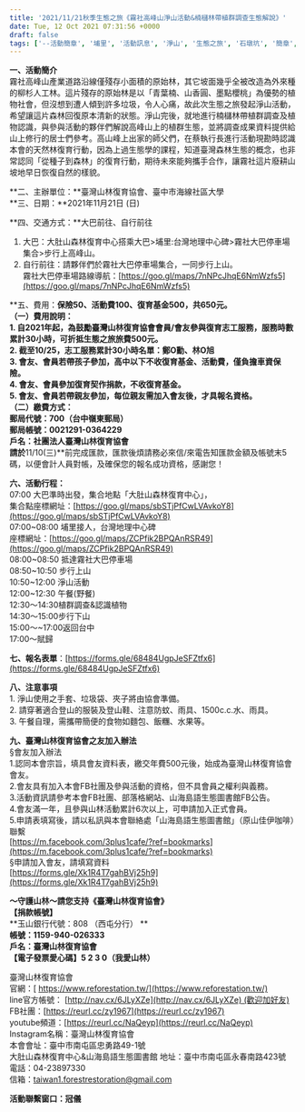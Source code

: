 ```yaml
---
title: '2021/11/21秋季生態之旅《霧社高峰山淨山活動&楠櫧林帶植群調查生態解說》'
date: Tue, 12 Oct 2021 07:31:56 +0000
draft: false
tags: ['--活動簡章', '埔里', '活動訊息', '淨山', '生態之旅', '石墩坑', '簡章', '霧社', '高峰山']
---
```


  
**一、活動簡介**  
霧社高峰山產業道路沿線僅殘存小面積的原始林，其它坡面幾乎全被改造為外來種的柳杉人工林。這片殘存的原始林是以「青葉楠、山香圓、墨點櫻桃」為優勢的植物社會，但沒想到遭人傾到許多垃圾，令人心痛，故此次生態之旅發起淨山活動，希望讓這片森林回復原本清新的狀態。淨山完後，就地進行楠櫧林帶植群調查及植物認識，與參與活動的夥伴們解說高峰山上的植群生態，並將調查成果資料提供給山上修行的居士們參考。高山峰上出家的師父們，在蔡執行長進行活動現勘時認識本會的天然林復育行動，因為上過生態學的課程，知道臺灣森林生態的概念，也非常認同「從種子到森林」的復育行動，期待未來能夠攜手合作，讓霧社這片廢耕山坡地早日恢復自然的樣貌。

**二、主辦單位：**臺灣山林復育協會、臺中市海線社區大學  
**三、日期：**2021年11月21日 (日)

**四、交通方式：**大巴前往、自行前往

1.  大巴：大肚山森林復育中心搭乘大巴>埔里:台灣地理中心碑>霧社大巴停車場集合>步行上高峰山。
2.  自行前往：請夥伴們於霧社大巴停車場集合，一同步行上山。  
    霧社大巴停車場路線導航：[https://goo.gl/maps/7nNPcJhqE6NmWzfs5](https://goo.gl/maps/7nNPcJhqE6NmWzfs5)

**五、費用：**保險50、活動費100、復育基金500，共650元。  
（一）費用說明：  
1\. 自2021年起，為鼓勵臺灣山林復育協會會員/會友參與復育志工服務，服務時數累計30小時，可折抵生態之旅旅費500元。  
2\. 截至10/25，志工服務累計30小時名單：鄭O勳、林O旭  
3\. 會友、會員若帶孩子參加，高中以下不收復育基金、活動費，僅負擔車資保險。  
4\. 會友、會員參加復育契作捐款，不收復育基金。  
5\. 會友、會員若帶親友參加，每位親友需加入會友後，才具報名資格。  
（二）繳費方式：  
郵局代號：700（台中嶺東郵局）  
郵局帳號：0021291-0364229  
戶名：社團法人臺灣山林復育協會  
請於**11/10(三)**前完成匯款，匯款後煩請務必來信/來電告知匯款金額及帳號末5碼，以便會計人員對帳，及確保您的報名成功資格，感謝您！

**六、活動行程：**  
07:00 大巴準時出發，集合地點「大肚山森林復育中心」，  
集合點座標網址：[https://goo.gl/maps/sbSTjPfCwLVAvkoY8](https://goo.gl/maps/sbSTjPfCwLVAvkoY8)  
07:00~08:00 埔里接人，台灣地理中心碑  
座標網址：[https://goo.gl/maps/ZCPfik2BPQAnRSR49](https://goo.gl/maps/ZCPfik2BPQAnRSR49)  
08:00~08:50 抵達霧社大巴停車場  
08:50~10:50 步行上山  
10:50~12:00 淨山活動  
12:00~12:30 午餐(野餐)  
12:30～14:30植群調查&認識植物  
14:30～15:00步行下山  
15:00～~17:00返回台中  
17:00～賦歸

**七、報名表單**：[https://forms.gle/68484UgpJeSFZtfx6](https://forms.gle/68484UgpJeSFZtfx6)

**八、注意事項**  
1\. 淨山使用之手套、垃圾袋、夾子將由協會準備。  
2\. 請穿著適合登山的服裝及登山鞋、注意防蚊、雨具、1500c.c.水、雨具。  
3\. 午餐自理，需攜帶簡便的食物如麵包、飯糰、水果等。

**九、臺灣山林復育協會之友加入辦法**  
§會友加入辦法  
1.認同本會宗旨，填具會友資料表，繳交年費500元後，始成為臺灣山林復育協會會友。  
2.會友具有加入本會FB社團及參與活動的資格，但不具會員之權利與義務。  
3.活動資訊請參考本會FB社團、部落格網站、山海島語生態圖書館FB公告。  
4.會友滿一年，且參與山林活動累計6次以上，可申請加入正式會員。  
5.申請表填寫後，請以私訊與本會聯絡處「山海島語生態圖書館」（原山佳伊咖啡）聯繫  
[https://m.facebook.com/3plus1cafe/?ref=bookmarks](https://m.facebook.com/3plus1cafe/?ref=bookmarks)  
§申請加入會友，請填寫資料  
[https://forms.gle/Xk1R4T7gahBVj25h9](https://forms.gle/Xk1R4T7gahBVj25h9)

**～守護山林～請您支持《臺灣山林復育協會》**  
**【捐款帳號】**  
**玉山銀行代號：808 （西屯分行） **  
**帳號：1159-940-026333**  
**戶名：臺灣山林復育協會**  
**【電子發票愛心碼】5 2 3 0（我愛山林）**

臺灣山林復育協會  
官網：[ https://www.reforestation.tw/](https://www.reforestation.tw/)  
line官方帳號： [http://nav.cx/6JLyXZe](http://nav.cx/6JLyXZe) (歡迎加好友)  
FB社團：[https://reurl.cc/zy1967](https://reurl.cc/zy1967)  
youtube頻道：[https://reurl.cc/NaQeyp](https://reurl.cc/NaQeyp)  
Instagram名稱：臺灣山林復育協會  
本會會址：臺中市南屯區忠勇路49-1號  
大肚山森林復育中心&山海島語生態圖書館 地址：臺中市南屯區永春南路423號  
電話：04-23897330  
信箱：taiwan1.forestrestoration@gmail.com

**活動聯繫窗口：冠儀**